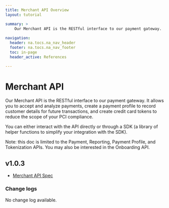 ```yaml
---
title: Merchant API Overview
layout: tutorial

summary: >
    Our Merchant API is the RESTful interface to our payment gateway.
    
navigation:
  header: na.tocs.na_nav_header
  footer: na.tocs.na_nav_footer
  toc: in-page
  header_active: References

---
```


# Merchant API
Our Merchant API is the RESTful interface to our payment gateway. It allows you to accept and analyze payments, create a payment profile to record customer details for future transactions, and create credit card tokens to reduce the scope of your PCI compliance.

You can either interact with the API directly or through a SDK (a library of helper functions to simplify your integration with the SDK).

Note: this doc is limited to the Payment, Reporting, Payment Profile, and Tokenization APIs. You may also be interested in the Onboarding API.

## v1.0.3

* [Merchant API Spec](/docs/references/merchant_API/v1-0-3)

### Change logs
No change log available.
